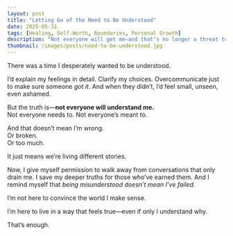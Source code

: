 ```yaml
---
layout: post
title: "Letting Go of the Need to Be Understood"
date: 2025-05-31
tags: [Healing, Self-Worth, Boundaries, Personal Growth]
description: "Not everyone will get me—and that’s no longer a threat to my worth."
thumbnail: /images/posts/need-to-be-understood.jpg
---
```


There was a time I desperately wanted to be understood.

I’d explain my feelings in detail. Clarify my choices. Overcommunicate just to make sure someone *got it*. And when they didn’t, I’d feel small, unseen, even ashamed.

But the truth is—**not everyone will understand me.**  
Not everyone needs to. Not everyone’s meant to.

And that doesn’t mean I’m wrong.  
Or broken.  
Or too much.

It just means we’re living different stories.

Now, I give myself permission to walk away from conversations that only drain me. I save my deeper truths for those who’ve earned them. And I remind myself that *being misunderstood doesn’t mean I’ve failed.*

I’m not here to convince the world I make sense.

I’m here to live in a way that feels true—even if only I understand why.

That’s enough.

